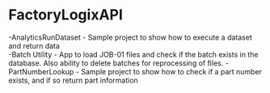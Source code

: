 # FactoryLogixAPI

-AnalyticsRunDataset - Sample project to show how to execute a dataset and return data  
-Batch Utility - App to load JOB-01 files and check if the batch exists in the database. Also ability to delete batches for reprocessing of files.
-PartNumberLookup - Sample project to show how to check if a part number exists, and if so return part information  
